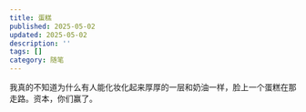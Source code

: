 ```yaml
---
title: 蛋糕
published: 2025-05-02
updated: 2025-05-02
description: ''
tags: []
category: 随笔
---
```


我真的不知道为什么有人能化妆化起来厚厚的一层和奶油一样，脸上一个蛋糕在那走路。资本，你们赢了。

